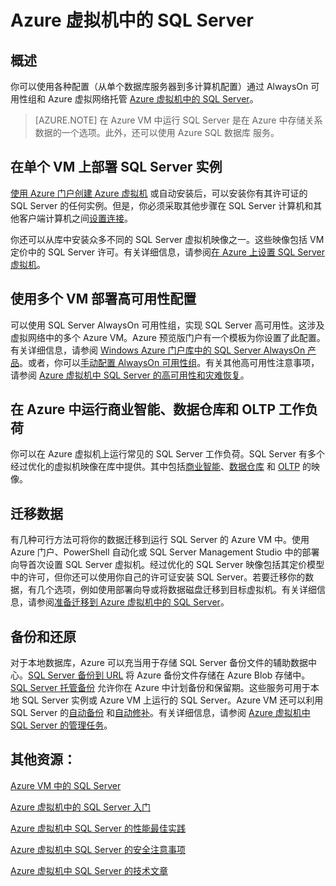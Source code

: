 <properties 
	pageTitle="Azure 虚拟机中的 SQL Server" 
	description="本文概述了在 Azure 基础结构服务 (IaaS) 中托管的 SQL Server。这包括深度内容的链接。" 
	services="virtual-machines" 
	documentationCenter="" 
	authors="rothja" 
	manager="jeffreyg"
	editor=""/>

<tags
	ms.service="virtual-machines"
	ms.devlang="na"
	ms.topic="article"
	ms.tgt_pltfrm="vm-windows-sql-server"
	ms.workload="infrastructure-services" 
	ms.date="04/17/2015"
	wacn.date="05/15/2015"
	ms.author="jroth"/>

# Azure 虚拟机中的 SQL Server

## 概述
你可以使用各种配置（从单个数据库服务器到多计算机配置）通过 AlwaysOn 可用性组和 Azure 虚拟网络托管 [Azure 虚拟机中的 SQL Server][sqlvmlanding]。

> [AZURE.NOTE] 在 Azure VM 中运行 SQL Server 是在 Azure 中存储关系数据的一个选项。此外，还可以使用 Azure SQL 数据库 服务。 
 <!-- For more information, see [Understanding Azure SQL 数据库 and SQL Server in Azure VMs][sqldbcompared]. -->
 
## 在单个 VM 上部署 SQL Server 实例
[使用 Azure 门户创建 Azure 虚拟机][createvmportal] 或自动安装后，可以安装你有其许可证的 SQL Server 的任何实例。但是，你必须采取其他步骤在 SQL Server 计算机和其他客户端计算机之间[设置连接][setupconnectivity]。
 
你还可以从库中安装众多不同的 SQL Server 虚拟机映像之一。这些映像包括 VM 定价中的 SQL Server 许可。有关详细信息，请参阅[在 Azure 上设置 SQL Server 虚拟机][provisionsqlvm]。

## 使用多个 VM 部署高可用性配置
可以使用 SQL Server AlwaysOn 可用性组，实现 SQL Server 高可用性。这涉及虚拟网络中的多个 Azure VM。Azure 预览版门户有一个模板为你设置了此配置。有关详细信息，请参阅 [Windows Azure 门户库中的 SQL Server AlwaysOn 产品][sqlalwaysonportal]。或者，你可以[手动配置 AlwaysOn 可用性组][sqlalwaysonmanual]。有关其他高可用性注意事项，请参阅 [Azure 虚拟机中 SQL Server 的高可用性和灾难恢复][sqlhadr]。

## 在 Azure 中运行商业智能、数据仓库和 OLTP 工作负荷   
你可以在 Azure 虚拟机上运行常见的 SQL Server 工作负荷。SQL Server 有多个经过优化的虚拟机映像在库中提供。其中包括[商业智能][sqlbi]、[数据仓库][sqldw] 和 [OLTP][sqloltp] 的映像。

## 迁移数据
有几种可行方法可将你的数据迁移到运行 SQL Server 的 Azure VM 中。使用 Azure 门户、PowerShell 自动化或 SQL Server Management Studio 中的部署向导首次设置 SQL Server 虚拟机。经过优化的 SQL Server 映像包括其定价模型中的许可，但你还可以使用你自己的许可证安装 SQL Server。若要迁移你的数据，有几个选项，例如使用部署向导或将数据磁盘迁移到目标虚拟机。有关详细信息，请参阅[准备迁移到 Azure 虚拟机中的 SQL Server][migratesql]。

## 备份和还原
对于本地数据库，Azure 可以充当用于存储 SQL Server 备份文件的辅助数据中心。[SQL Server 备份到 URL][backupurl] 将 Azure 备份文件存储在 Azure Blob 存储中。[SQL Server 托管备份][managedbackup] 允许你在 Azure 中计划备份和保留期。这些服务可用于本地 SQL Server 实例或 Azure VM 上运行的 SQL Server。Azure VM 还可以利用 SQL Server 的[自动备份][autobackup] 和[自动修补][autopatching]。有关详细信息，请参阅 [Azure 虚拟机中 SQL Server 的管理任务][managementtasks]。

## 其他资源：
[Azure VM 中的 SQL Server][sqlmsdnlanding]

[Azure 虚拟机中的 SQL Server 入门][sqlvmgetstarted]

[Azure 虚拟机中 SQL Server 的性能最佳实践][sqlperf]

[Azure 虚拟机中 SQL Server 的安全注意事项][sqlsecurity]

[Azure 虚拟机中 SQL Server 的技术文章][technicalarticles]

  [sqlvmlanding]: /home/features/virtual-machines/
<!--[sqldbcompared]: /documentation/articles/data-management-azure-sql-database-and-sql-server-iaas-->
  [createvmportal]: /documentation/articles/virtual-machines-windows-tutorial/
  [setupconnectivity]: https://msdn.microsoft.com/zh-CN/library/azure/dn133152.aspx
  [provisionsqlvm]: /documentation/articles/virtual-machines-provision-sql-server/
  [sqlalwaysonportal]: http://go.microsoft.com/fwlink/?LinkId=526941
  [sqlalwaysonmanual]: https://msdn.microsoft.com/zh-CN/library/azure/dn249504.aspx
  [sqlhadr]: https://msdn.microsoft.com/zh-CN/library/azure/jj870962.aspx
  [sqlbi]: https://msdn.microsoft.com/zh-CN/library/azure/jj992719.aspx
  [sqldw]: https://msdn.microsoft.com/zh-CN/library/azure/dn387396.aspx
  [sqloltp]: https://msdn.microsoft.com/zh-CN/library/azure/eb0188e2-5569-48ff-b92c-1f6c0bf79620#about
  [migratesql]: https://msdn.microsoft.com/zh-CN/library/azure/dn133142.aspx
  [backupurl]: https://msdn.microsoft.com/zh-CN/library/dn435916(v=sql.120).aspx
  [managedbackup]: https://msdn.microsoft.com/zh-CN/library/dn449496.aspx
  [autobackup]: https://msdn.microsoft.com/zh-CN/library/azure/dn906091.aspx
  [autopatching]: https://msdn.microsoft.com/zh-CN/library/azure/dn961166.aspx
  [managementtasks]: https://msdn.microsoft.com/zh-CN/library/azure/dn906886.aspx
  [sqlmsdnlanding]: https://msdn.microsoft.com/zh-CN/library/azure/jj823132.aspx
  [sqlvmgetstarted]: https://msdn.microsoft.com/zh-CN/library/azure/dn133151.aspx
  [sqlperf]: https://msdn.microsoft.com/zh-CN/library/azure/dn133149.aspx
  [sqlsecurity]: https://msdn.microsoft.com/zh-CN/library/azure/dn133147.aspx
  [technicalarticles]: https://msdn.microsoft.com/zh-CN/library/azure/dn248435.aspx

<!--HONumber=53-->